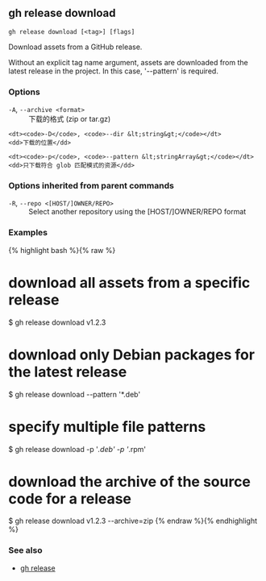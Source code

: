 

## gh release download

```
gh release download [<tag>] [flags]
```

Download assets from a GitHub release.

Without an explicit tag name argument, assets are downloaded from the
latest release in the project. In this case, '--pattern' is required.


### Options


<dl class="flags">
	<dt><code>-A</code>, <code>--archive &lt;format&gt;</code></dt>
	<dd>下载的格式 (zip or tar.gz)</dd>

	<dt><code>-D</code>, <code>--dir &lt;string&gt;</code></dt>
	<dd>下载的位置</dd>

	<dt><code>-p</code>, <code>--pattern &lt;stringArray&gt;</code></dt>
	<dd>只下载符合 glob 匹配模式的资源</dd>
</dl>


### Options inherited from parent commands


<dl class="flags">
	<dt><code>-R</code>, <code>--repo &lt;[HOST/]OWNER/REPO&gt;</code></dt>
	<dd>Select another repository using the [HOST/]OWNER/REPO format</dd>
</dl>


### Examples

{% highlight bash %}{% raw %}
# download all assets from a specific release
$ gh release download v1.2.3

# download only Debian packages for the latest release
$ gh release download --pattern '*.deb'

# specify multiple file patterns
$ gh release download -p '*.deb' -p '*.rpm'

# download the archive of the source code for a release
$ gh release download v1.2.3 --archive=zip
{% endraw %}{% endhighlight %}

### See also

* [gh release](./gh_release)
